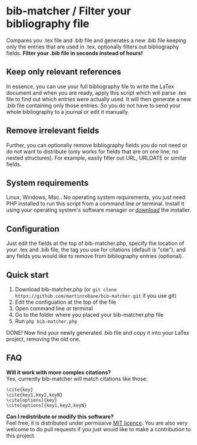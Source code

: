 # bib-matcher / Filter your bibliography file
Compares you .tex file and .bib file and generates a new .bib file keeping only the entries that are used in .tex, optionally filters out bibliography fields. **Filter your .bib file in seconds instead of hours!**

## Keep only relevant references

In essence, you can use your full bibliography file to write the LaTex document and when you are ready, apply this script which will parse .tex file to find out which entries were actually used. It will then generate a new .bib file containing only those entries. So you do not have to send your whole bibliography to a journal or edit it manually.

## Remove irrelevant fields
Further, you can optionally remove bibliography fields you do not need or do not want to distribute (only works for fields that are on one line, no nested structures). For example, easily filter out URL, URLDATE or similar fields.

## System requirements
Linux, Windows, Mac.. No operating system requirements, you just need PHP installed to run this script from a command line or terminal. Install it using your operating system's software manager or [download](http://php.net/downloads.php) the installer.

## Configuration

Just edit the fields at the top of bib-matcher.php, specify the location of your .tex and .bib file, the tag you use for citations (default is "cite"), and any fields you would like to remove from bibliography entries (optional).

## Quick start

1. Download bib-matcher.php (or `git clone https://github.com/martinrebane/bib-matcher.git` if you use git)
2. Edit the configuation at the top of the file
3. Open command line or terminal
4. Go to the folder where you placed your bib-matcher.php file
5. Run `php bib-matcher.php`

DONE! Now find your newly generated .bib file and copy it into your LaTex project, removing the old one.

## FAQ
**Will it work with more complex citations?**  
Yes, currently bib-matcher will match citations like those:    

```
\cite{key}  
\cite{key1,key2,keyN}  
\cite[options]{key}  
\cite[options]{key1,key2,keyN}  
```

**Can I redistribute or modify this software?**  
Feel free, it is distributed under permissive [MIT licence](https://github.com/martinrebane/bib-matcher/blob/master/LICENCE.txt). You are also very welcome to do pull requests if you just would like to make a contribution to this project.
